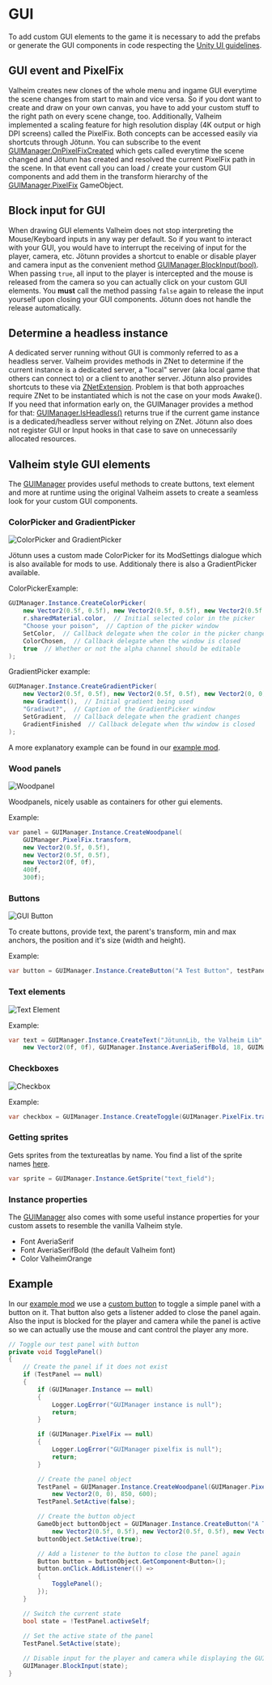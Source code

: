 ﻿# GUI

To add custom GUI elements to the game it is necessary to add the prefabs or generate the GUI components in code respecting the [Unity UI guidelines](https://docs.unity3d.com/Packages/com.unity.ugui@1.0/manual/index.html).

## GUI event and PixelFix

Valheim creates new clones of the whole menu and ingame GUI everytime the scene changes from start to main and vice versa. So if you dont want to create and draw on your own canvas, you have to add your custom stuff to the right path on every scene change, too. Additionally, Valheim implemented a scaling feature for high resolution display (4K output or high DPI screens) called the PixelFix. Both concepts can be accessed easily via shortcuts through Jötunn. You can subscribe to the event [GUIManager.OnPixelFixCreated](xref:Jotunn.Managers.GUIManager.OnPixelFixCreated) which gets called everytime the scene changed and Jötunn has created and resolved the current PixelFix path in the scene. In that event call you can load / create your custom GUI components and add them in the transform hierarchy of the [GUIManager.PixelFix](xref:Jotunn.Managers.GUIManager.PixelFix) GameObject.

## Block input for GUI

When drawing GUI elements Valheim does not stop interpreting the Mouse/Keyboard inputs in any way per default. So if you want to interact with your GUI, you would have to interrupt the receiving of input for the player, camera, etc. Jötunn provides a shortcut to enable or disable player and camera input as the convenient method [GUIManager.BlockInput(bool)](xref:Jotunn.Managers.GUIManager.BlockInput(System.Boolean)). When passing `true`, all input to the player is intercepted and the mouse is released from the camera so you can actually click on your custom GUI elements. You **must** call the method passing `false` again to release the input yourself upon closing your GUI components. Jötunn does not handle the release automatically.

## Determine a headless instance

A dedicated server running without GUI is commonly referred to as a headless server. Valheim provides methods in ZNet to determine if the current instance is a dedicated server, a "local" server (aka local game that others can connect to) or a client to another server. Jötunn also provides shortcuts to these via [ZNetExtension](xref:Jotunn.ZNetExtension). Problem is that both approaches require ZNet to be instantiated which is not the case on your mods Awake(). If you need that information early on, the GUIManager provides a method for that: [GUIManager.IsHeadless()](xref:Jotunn.Managers.GUIManager.IsHeadless) returns true if the current game instance is a dedicated/headless server without relying on ZNet. Jötunn also does not register GUI or Input hooks in that case to save on unnecessarily allocated resources.

## Valheim style GUI elements

The [GUIManager](xref:Jotunn.Managers.GUIManager) provides useful methods to create buttons, text element and more at runtime using the original Valheim assets to create a seamless look for your custom GUI components.

### ColorPicker and GradientPicker

![ColorPicker and GradientPicker](../images/data/colorgradientpicker.png)

Jötunn uses a custom made ColorPicker for its ModSettings dialogue which is also available for mods to use. Additionaly there is also a GradientPicker available.

ColorPickerExample:
```cs
GUIManager.Instance.CreateColorPicker(
    new Vector2(0.5f, 0.5f), new Vector2(0.5f, 0.5f), new Vector2(0.5f, 0.5f),
    r.sharedMaterial.color,  // Initial selected color in the picker
    "Choose your poison",  // Caption of the picker window
    SetColor,  // Callback delegate when the color in the picker changes
    ColorChosen,  // Callback delegate when the window is closed
    true  // Whether or not the alpha channel should be editable
);
```

GradientPicker example:
```cs
GUIManager.Instance.CreateGradientPicker(
    new Vector2(0.5f, 0.5f), new Vector2(0.5f, 0.5f), new Vector2(0, 0),
    new Gradient(),  // Initial gradient being used
    "Gradiwut?",  // Caption of the GradientPicker window
    SetGradient,  // Callback delegate when the gradient changes
    GradientFinished  // Callback delegate when thw window is closed
);
```

A more explanatory example can be found in our [example mod](https://github.com/Valheim-Modding/JotunnModExample).

### Wood panels

![Woodpanel](../images/data/woodpanel.png)

Woodpanels, nicely usable as containers for other gui elements.

Example:
```cs
var panel = GUIManager.Instance.CreateWoodpanel(
    GUIManager.PixelFix.transform, 
    new Vector2(0.5f, 0.5f), 
    new Vector2(0.5f, 0.5f), 
    new Vector2(0f, 0f), 
    400f, 
    300f);
```

### Buttons

![GUI Button](../images/data/test-button.png)

To create buttons, provide text, the parent's transform, min and max anchors, the position and it's size (width and height).

Example:
```cs
var button = GUIManager.Instance.CreateButton("A Test Button", testPanel.transform, new Vector2(0.5f, 0.5f), new Vector2(0.5f, 0.5f), new Vector2(0, 0), 250, 100);
```

### Text elements

![Text Element](../images/data/text-element.png)

Example:
```cs
var text = GUIManager.Instance.CreateText("JötunnLib, the Valheim Lib", GUIManager.PixelFix.transform,new Vector2(0.5f, 0.5f), new Vector2(0.5f, 0.5f),
    new Vector2(0f, 0f), GUIManager.Instance.AveriaSerifBold, 18, GUIManager.Instance.ValheimOrange, true, Color.black, 400f, 30f, false);
```

### Checkboxes

![Checkbox](../images/data/checkbox.png)

Example:
```cs
var checkbox = GUIManager.Instance.CreateToggle(GUIManager.PixelFix.transform, new Vector2(0f, 0f), f, 40f);
```

### Getting sprites

Gets sprites from the textureatlas by name. You find a list of the sprite names [here](../data/gui/sprite-list.md).

```cs
var sprite = GUIManager.Instance.GetSprite("text_field");
```

### Instance properties

The [GUIManager](xref:Jotunn.Managers.GUIManager) also comes with some useful instance properties for your custom assets to resemble the vanilla Valheim style.

- Font AveriaSerif
- Font AveriaSerifBold (the default Valheim font)
- Color ValheimOrange

## Example

In our [example mod](https://github.com/Valheim-Modding/JotunnModExample) we use a [custom button](inputs.md) to toggle a simple panel with a button on it. That button also gets a listener added to close the panel again. Also the input is blocked for the player and camera while the panel is active so we can actually use the mouse and cant control the player any more.

```cs
// Toggle our test panel with button
private void TogglePanel()
{
    // Create the panel if it does not exist
    if (TestPanel == null)
    {
        if (GUIManager.Instance == null)
        {
            Logger.LogError("GUIManager instance is null");
            return;
        }

        if (GUIManager.PixelFix == null)
        {
            Logger.LogError("GUIManager pixelfix is null");
            return;
        }

        // Create the panel object
        TestPanel = GUIManager.Instance.CreateWoodpanel(GUIManager.PixelFix.transform, new Vector2(0.5f, 0.5f), new Vector2(0.5f, 0.5f),
            new Vector2(0, 0), 850, 600);
        TestPanel.SetActive(false);

        // Create the button object
        GameObject buttonObject = GUIManager.Instance.CreateButton("A Test Button - long dong schlongsen text", TestPanel.transform,
            new Vector2(0.5f, 0.5f), new Vector2(0.5f, 0.5f), new Vector2(0, 0), 250, 100);
        buttonObject.SetActive(true);

        // Add a listener to the button to close the panel again
        Button button = buttonObject.GetComponent<Button>();
        button.onClick.AddListener(() =>
        {
            TogglePanel();
        });
    }

    // Switch the current state
    bool state = !TestPanel.activeSelf;
            
    // Set the active state of the panel
    TestPanel.SetActive(state);

    // Disable input for the player and camera while displaying the GUI
    GUIManager.BlockInput(state);
}
```